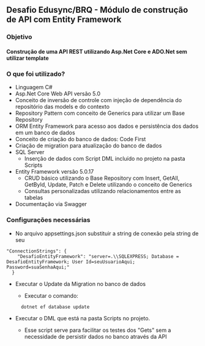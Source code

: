 ## Desafio Edusync/BRQ -  Módulo de construção de API com Entity Framework

### Objetivo
#### Construção de uma API REST utilizando Asp.Net Core e ADO.Net sem utilizar template

### O que foi utilizado?
 - Linguagem C#
 - Asp.Net Core Web API versão 5.0
 - Conceito de inversão de controle com injeção de dependência do repositório das models e do contexto
 - Repository Pattern com conceito de Generics para utilizar um Base Repository
 - ORM Entity Framework para acesso aos dados e persistência dos dados em um banco de dados
 - Conceito de criação do banco de dados: Code First
 - Criação de migration para atualização do banco de dados
 - SQL Server 
    - Inserção de dados com Script DML incluído no projeto na pasta Scripts
 - Entity Framework versão 5.0.17
    - CRUD básico utilizando o Base Repository com Insert, GetAll, GetById, Update, Patch e Delete utilizando o conceito de Generics
    - Consultas personalizadas utilizando relacionamentos entre as tabelas
 - Documentação via Swagger
 
 ### Configurações necessárias
 - No arquivo  appsettings.json substituir a string de conexão pela string de seu 
```
"ConnectionStrings": {
    "DesafioEntityFramework": "server=.\\SQLEXPRESS; Database = DesafioEntityFramework; User Id=seuUsuarioAqui; Password=suaSenhaAqui;"
  }
```
 - Executar o Update da Migration no banco de dados
    
    - Executar o comando: 
    ```
      dotnet ef database update
    ```
 - Executar o DML que está na pasta Scripts no projeto.
    - Esse script serve para facilitar os testes dos "Gets" sem a necessidade de persistir dados no banco através da API


